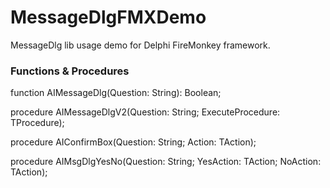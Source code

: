 # MessageDlgFMXDemo
MessageDlg lib usage demo for Delphi FireMonkey framework.

### Functions & Procedures

function AIMessageDlg(Question: String): Boolean;

procedure AIMessageDlgV2(Question: String; ExecuteProcedure: TProcedure);

procedure AIConfirmBox(Question: String; Action: TAction);

procedure AIMsgDlgYesNo(Question: String; YesAction: TAction; NoAction: TAction);
